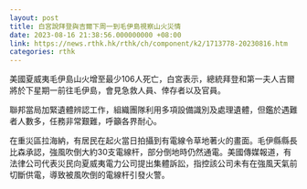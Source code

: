```yaml
---
layout: post
title: 白宮說拜登與吉爾下周一到毛伊島視察山火災情
date: 2023-08-16 21:38:56.000000000 +08:00
link: https://news.rthk.hk/rthk/ch/component/k2/1713778-20230816.htm
categories: rthk
---
```


美國夏威夷毛伊島山火增至最少106人死亡，白宮表示，總統拜登和第一夫人吉爾將於下星期一前往毛伊島，會見急救人員、倖存者以及官員。

聯邦當局加緊遺體辨認工作，組織團隊利用多項設備識別及處理遺體，但鑑於遇難者人數多，任務非常艱難，呼籲各界耐心。

在重災區拉海納，有居民在起火當日拍攝到有電線令草地著火的畫面。毛伊縣縣長比森承認，強風吹倒大約30支電線杆，部分倒地時仍然通電。美國傳媒報道，有法律公司代表災民向夏威夷電力公司提出集體訴訟，指控該公司未有在強風天氣前切斷供電，導致被風吹倒的電線杆引發火警。
